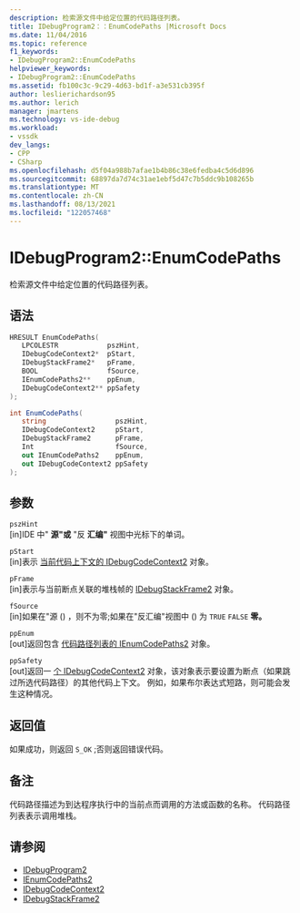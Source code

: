 ```yaml
---
description: 检索源文件中给定位置的代码路径列表。
title: IDebugProgram2：：EnumCodePaths |Microsoft Docs
ms.date: 11/04/2016
ms.topic: reference
f1_keywords:
- IDebugProgram2::EnumCodePaths
helpviewer_keywords:
- IDebugProgram2::EnumCodePaths
ms.assetid: fb100c3c-9c29-4d63-bd1f-a3e531cb395f
author: leslierichardson95
ms.author: lerich
manager: jmartens
ms.technology: vs-ide-debug
ms.workload:
- vssdk
dev_langs:
- CPP
- CSharp
ms.openlocfilehash: d5f04a988b7afae1b4b86c38e6fedba4c5d6d896
ms.sourcegitcommit: 68897da7d74c31ae1ebf5d47c7b5ddc9b108265b
ms.translationtype: MT
ms.contentlocale: zh-CN
ms.lasthandoff: 08/13/2021
ms.locfileid: "122057468"
---
```

# <a name="idebugprogram2enumcodepaths"></a>IDebugProgram2::EnumCodePaths
检索源文件中给定位置的代码路径列表。

## <a name="syntax"></a>语法

```cpp
HRESULT EnumCodePaths( 
   LPCOLESTR            pszHint,
   IDebugCodeContext2*  pStart,
   IDebugStackFrame2*   pFrame,
   BOOL                 fSource,
   IEnumCodePaths2**    ppEnum,
   IDebugCodeContext2** ppSafety
);
```

```csharp
int EnumCodePaths( 
   string                 pszHint,
   IDebugCodeContext2     pStart,
   IDebugStackFrame2      pFrame,
   Int                    fSource,
   out IEnumCodePaths2    ppEnum,
   out IDebugCodeContext2 ppSafety
);
```

## <a name="parameters"></a>参数
`pszHint`\
[in]IDE 中" **源"或** "反 **汇编"** 视图中光标下的单词。

`pStart`\
[in]表示 [当前代码上下文的 IDebugCodeContext2](../../../extensibility/debugger/reference/idebugcodecontext2.md) 对象。

`pFrame`\
[in]表示与当前断点关联的堆栈帧的 [IDebugStackFrame2](../../../extensibility/debugger/reference/idebugstackframe2.md) 对象。

`fSource`\
[in]如果在"源 () ，则不为零;如果在"反汇编"视图中 () 为 `TRUE`  `FALSE` **零。**

`ppEnum`\
[out]返回包含 [代码路径列表的 IEnumCodePaths2](../../../extensibility/debugger/reference/ienumcodepaths2.md) 对象。

`ppSafety`\
[out]返回一 [个 IDebugCodeContext2](../../../extensibility/debugger/reference/idebugcodecontext2.md) 对象，该对象表示要设置为断点（如果跳过所选代码路径）的其他代码上下文。 例如，如果布尔表达式短路，则可能会发生这种情况。

## <a name="return-value"></a>返回值
 如果成功，则返回 `S_OK` ;否则返回错误代码。

## <a name="remarks"></a>备注
 代码路径描述为到达程序执行中的当前点而调用的方法或函数的名称。 代码路径列表表示调用堆栈。

## <a name="see-also"></a>请参阅
- [IDebugProgram2](../../../extensibility/debugger/reference/idebugprogram2.md)
- [IEnumCodePaths2](../../../extensibility/debugger/reference/ienumcodepaths2.md)
- [IDebugCodeContext2](../../../extensibility/debugger/reference/idebugcodecontext2.md)
- [IDebugStackFrame2](../../../extensibility/debugger/reference/idebugstackframe2.md)
